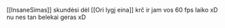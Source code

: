 [[InsaneSimas]] skundėsi dėl [[Ori lygį eina]] krč ir jam vos 60 fps laiko xD nu nes tan belekai geras xD